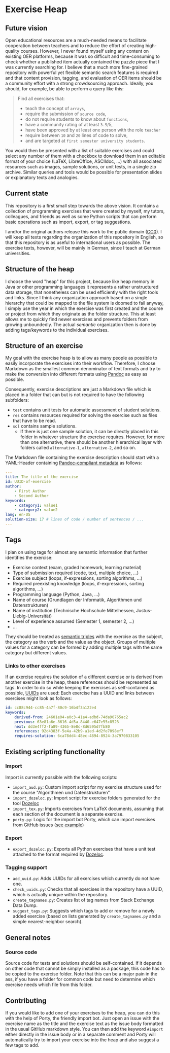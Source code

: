 # Exercise Heap

## Future vision

Open educational resources are a much-needed means to facilitate cooperation between teachers and to reduce the effort of creating high-quality courses.
However, I never found myself using any content on existing OER platforms, because it was so difficult and time-consuming to check whether a published item actually contained the puzzle piece that I was currently searching for.
I believe that a much more fine-grained repository with powerful yet flexible semantic search features is required and that content provision, tagging, and evaluation of OER items should be a community effort with a strong crowdsourcing approach.
Ideally, you should, for example, be able to perform a query like this:

> Find all exercises that:
>
> * teach the concept of `arrays`,
> * require the submission of `source code`,
> * do not require students to know about `functions`,
> * have a community rating of at least `3.5`/5,
> * have been approved by at least one person with the role `teacher`
> * require between `10` and `20` lines of code to solve,
> * and are targeted at `first semester university students`.

You would then be presented with a list of suitable exercises and could select any number of them with a checkbox to download them in an editable format of your choice (LaTeX, LibreOffice, ASCIIdoc, ...) with all associated resources such as images, sample solutions, or unit tests, in a single zip archive.
Similar queries and tools would be possible for presentation slides or explanatory texts and analogies.

## Current state

This repository is a first small step towards the above vision.
It contains a collection of programming exercises that were created by myself, my tutors, colleagues, and friends as well as some Python scripts that can perform basic operations such as import, export, or tag suggestions.

I and/or the original authors release this work to the public domain ([CC0](https://creativecommons.org/share-your-work/public-domain/cc0/)).
I will keep all texts regarding the organization of this repository in English, so that this repository is as useful to international users as possible.
The exercise texts, however, will be mainly in German, since I teach at German universities.

## Structure of the heap

I choose the word "heap" for this project, because like heap memory in Java or other programming languages it represents a rather unstructured data storage, that nonetheless can be used efficiently with the right tools and links.
Since I think any organization approach based on a single hierarchy that could be mapped to the file system is doomed to fail anyway, I simply use the year in which the exercise was first created and the course or project from which they originate as the folder structure.
This at least allows me to quickly find newer exercises and prevents folders from growing unboundedly.
The actual *semantic* organization then is done by adding tags/keywords to the individual exercises.

## Structure of an exercise

My goal with the exercise heap is to allow as many people as possible to easily incorporate the exercises into their workflow.
Therefore, I choose Markdown as the smallest common denominator of text formats and try to make the conversion into different formats using [Pandoc](https://pandoc.org/) as easy as possible.

Consequently, exercise descriptions are just a Markdown file which is placed in a folder that can but is not required to have the following subfolders:

* `test` contains unit tests for automatic assessment of student solutions.
* `res` contains resources required for solving the exercise such as files that have to be read.
* `sol` contains sample solutions.
  * If there is just one sample solution, it can be directly placed in this folder in whatever structure the exercise requires.
    However, for more than one alternative, there should be another hierarchical layer with folders called `alternative-1`, `alternative-2`, and so on.

The Markdown file containing the exercise description should start with a YAML-Header containing [Pandoc-compliant metadata](https://pandoc.org/MANUAL.html#metadata-variables) as follows:

```YAML
---
title: The title of the exercise
id: UUID-of-exercise
author:
    - First Author
    - Second Author
keywords:
    - category1: value1
    - category2: value2
lang: en-US
solution-size: 17 # lines of code / number of sentences / ...
---
```

## Tags

I plan on using tags for almost any semantic information that further identifies the exercise:

* Exercise context (exam, graded homework, learning material)
* Type of submission required (code, text, multiple choice, ...)
* Exercise subject (loops, if-expressions, sorting algorithms, ...)
* Required preexisting knowledge (loops, if-expressions, sorting algorithms, ...)
* Programming language (Python, Java, ...)
* Name of course (Grundlagen der Informatik, Algorithmen und Datenstrukturen)
* Name of institution (Technische Hochschule Mittelhessen, Justus-Liebig-Universität)
* Level of experience assumed (Semester 1, semester 2, ...)
* ...

They should be treated as [semantic triples](https://en.wikipedia.org/wiki/Semantic_triple) with the exercise as the subject, the category as the verb and the value as the object.
Groups of multiple values for a category can be formed by adding multiple tags with the same category but different values.

### Links to other exercises

If an exercise requires the solution of a different exercise or is derived from another exercise in the heap, these references should be represented as tags.
In order to do so while keeping the exercises as self-contained as possible, [UUIDs](https://en.wikipedia.org/wiki/Universally_unique_identifier) are used:
Each exercise has a UUID and links between exercises might look as follows:

```yaml
id: cc88c944-cc85-4a7f-80c9-16b4f3a122e4
keywords:
    derived-from: 24601e04-a0c3-41a4-adbd-74da90765ac2
    previous: 63e81a6e-8616-4d5a-8440-e647e55c8523
    next: dd3e4ff2-fa89-4365-8e8c-8d6595d7fb80
    references: 92d4383f-5e4a-42b9-a1ed-4d2fe7098ef7
    requires-solution: 6ca78dd4-48ec-4894-8924-3a7970833105
```

## Existing scripting functionality

### Import

Import is currently possible with the following scripts:

* `import_aud.py`: Custom import script for my exercise structure used for the course "Algorithmen und Datenstrukturen"
* `import_dozeloc.py`: Import script for exercise folders generated for the tool [Dozeloc](https://github.com/CSchoel/dozeloc)
* `import_tex.py`: Imports exercises from LaTeX documents, assuming that each section of the document is a separate exercise.
* `porty.py`: Logic for the import bot Porty, which can import exercises from GitHub issues ([see example](https://github.com/CSchoel/exercise-heap/issues/4))

### Export

* `export_dozeloc.py`: Exports all Python exercises that have a unit test attached to the format required by [Dozeloc](https://github.com/CSchoel/dozeloc).

### Tagging support

* `add_uuid.py`: Adds UUIDs for all exercises which currently do not have one.
* `check_uuids.py`: Checks that all exercises in the repository have a UUID, which is actually unique within the repository.
* `create_tagnames.py`: Creates list of tag names from Stack Exchange Data Dump.
* `suggest_tags.py`: Suggests which tags to add or remove for a newly added exercise (based on lists generated by `create_tagnames.py` and a simple nearest-neighbor search).

## General notes

### Source code

Source code for tests and solutions should be self-contained.
If it depends on other code that cannot be simply installed as a package, this code has to be copied to the exercise folder.
Note that this can be a major pain in the ass, if you have a folder for common code but need to determine which exercise needs which file from this folder.

## Contributing

If you would like to add one of your exercises to the heap, you can do this with the help of Porty, the friendly import bot.
Just open an issue with the exercise name as the title and the exercise text as the issue body formatted in the usual GitHub markdown style.
You can then add the keyword `#import` either directly in the issue body or in a separate comment and Porty will automatically try to import your exercise into the heap and also suggest a few tags to add.

